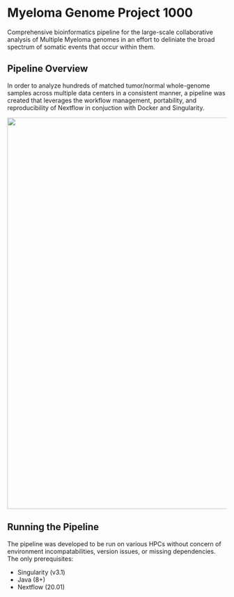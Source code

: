 # Myeloma Genome Project 1000
Comprehensive bioinformatics pipeline for the large-scale collaborative analysis of Multiple Myeloma genomes in an effort to deliniate the broad spectrum of somatic events that occur within them.

## Pipeline Overview
In order to analyze hundreds of matched tumor/normal whole-genome samples across multiple data centers in a consistent manner, a pipeline was created that leverages the workflow management, portability, and reproducibility of Nextflow in conjuction with Docker and Singularity.

<img src="https://github.com/pblaney/mgp1000/blob/master/MGP1000Pipeline.png" width="900">

## Running the Pipeline
The pipeline was developed to be run on various HPCs without concern of environment incompatabilities, version issues, or missing dependencies. The only prerequisites:
  - Singularity (v3.1)
  - Java (8+)
  - Nextflow (20.01)
